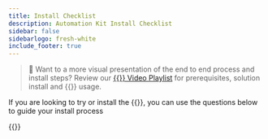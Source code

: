 ```yaml
---
title: Install Checklist
description: Automation Kit Install Checklist
sidebar: false
sidebarlogo: fresh-white
include_footer: true
---
```

> 🎥 Want to a more visual presentation of the end to end process and install steps? Review our <a href='https://www.youtube.com/playlist?list=PLi9EhCY4z99VlRg4j7D1Or6XfXbUcEWZy' target='_blank'>{{<product-name>}} Video Playlist</a> for prerequisites, solution install and {{<product-name>}} usage.

If you are looking to try or install the {{<product-name>}}, you can use the questions below to guide your install process

{{<questions name="/get-started/install-checklist.json" completed="Thank you for completing install checklist" showNavigationButtons=false >}}
